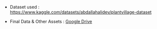 - Dataset used : https://www.kaggle.com/datasets/abdallahalidev/plantvillage-dataset

- Final Data & Other Assets : [Google Drive](https://drive.google.com/drive/folders/1COmDktAXuOPvdmMCIm2_mu7YIWzxPSx7?usp=sharing)
